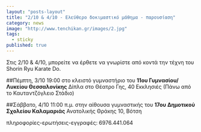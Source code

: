 ```yaml
---
layout: "posts-layout"
title: "2/10 & 4/10 - Ελεύθερο δοκιμαστικό μάθημα - παρουσίαση"
category: news
image: "http://www.tenchikan.gr/images/2.jpg"
tags: 
  - sticky
published: true
---
```


Στις 2/10 & 4/10, μπορείτε να έρθετε να γνωρίστε από κοντά την τέχνη του Shorin Ryu Karate Do.

##Πέμπτη, 3/10 19:00 
στo κλειστό γυμναστήριο του **11ου Γυμνασίου/Λυκείου Θεσσαλονίκης**
Δίπλα στο Θέατρο Γης, 40 Εκκλησιές (Πάνω από το Καυταντζόγλειο Στάδιο)

##Σάββατο, 4/10 11:00 π.μ.
στην αίθουσα γυμναστικής του **17ου Δημοτικού Σχολείου Καλαμαριάς**
Ανατολικής Θράκης 10, Βότση

πληροφορίες-ερωτήσεις-εγγραφές: 6976.441.064